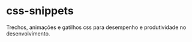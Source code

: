 # css-snippets
Trechos, animações e gatilhos css para desempenho e produtividade no desenvolvimento.
